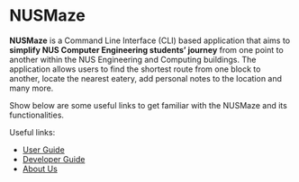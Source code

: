 # NUSMaze

**NUSMaze** is a Command Line Interface (CLI) based application that aims to **simplify NUS
Computer Engineering students’ journey** from one point to another within the NUS
Engineering and Computing buildings. The application allows users to find the shortest route
from one block to another, locate the nearest eatery, add personal notes to the location and
many more.

Show below are some useful links to get familiar with the NUSMaze and its functionalities.

Useful links:
* [User Guide](UserGuide.md)
* [Developer Guide](DeveloperGuide.md)
* [About Us](AboutUs.md)
